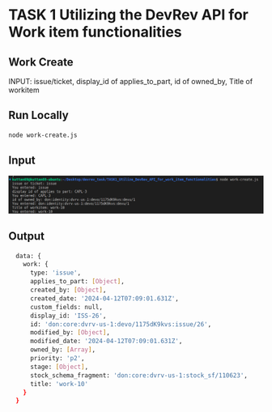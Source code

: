 
# TASK 1 Utilizing the DevRev API for Work item functionalities



## Work Create

INPUT: 
issue/ticket,
display_id of applies_to_part,
id of owned_by,
Title of workitem




## Run Locally

```bash
node work-create.js
```


## Input

![App Screenshot](Screenshots/work-create.png)





## Output



```bash
  data: {
    work: {
      type: 'issue',
      applies_to_part: [Object],
      created_by: [Object],
      created_date: '2024-04-12T07:09:01.631Z',
      custom_fields: null,
      display_id: 'ISS-26',
      id: 'don:core:dvrv-us-1:devo/1175dK9kvs:issue/26',
      modified_by: [Object],
      modified_date: '2024-04-12T07:09:01.631Z',
      owned_by: [Array],
      priority: 'p2',
      stage: [Object],
      stock_schema_fragment: 'don:core:dvrv-us-1:stock_sf/110623',
      title: 'work-10'
    }
  }
```

